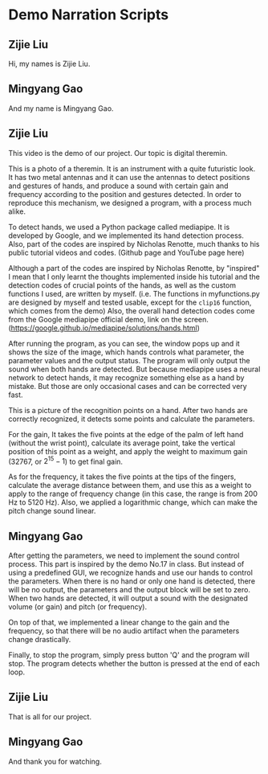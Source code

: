 # Demo Narration Scripts

## Zijie Liu

Hi, my names is Zijie Liu.

## Mingyang Gao

And my name is Mingyang Gao.

## Zijie Liu

This video is the demo of our project. Our topic is digital theremin.

This is a photo of a theremin. It is an instrument with a quite futuristic look. It has two metal antennas and it can use the antennas to detect positions and gestures of hands, and produce a sound with certain gain and frequency according to the position and gestures detected. In order to reproduce this mechanism, we designed a program, with a process much alike.

To detect hands, we used a Python package called mediapipe. It is developed by Google, and we implemented its hand detection process. Also, part of the codes are inspired by Nicholas Renotte, much thanks to his public tutorial videos and codes. (Github page and YouTube page here)

Although a part of the codes are inspired by Nicholas Renotte, by "inspired" I mean that I only learnt the thoughts implemented inside his tutorial and the detection codes of crucial points of the hands, as well as the custom functions I used, are written by myself. (i.e. The functions in myfunctions.py are designed by myself and tested usable, except for the `clip16` function, which comes from the demo) Also, the overall hand detection codes come from the Google mediapipe official demo, link on the screen. (https://google.github.io/mediapipe/solutions/hands.html)

After running the program, as you can see, the window pops up and it shows the size of the image, which hands controls what parameter, the parameter values and the output status. The program will only output the sound when both hands are detected. But because mediapipe uses a neural network to detect hands, it may recognize something else as a hand by mistake. But those are only occasional cases and can be corrected very fast.

This is a picture of the recognition points on a hand. After two hands are correctly recognized, it detects some points and calculate the parameters.

For the gain, It takes the five points at the edge of the palm of left hand (without the wrist point), calculate its average point, take the vertical position of this point as a weight, and apply the weight to maximum gain (32767, or $2^{15}-1$) to get final gain.

As for the frequency, it takes the five points at the tips of the fingers, calculate the average distance between them, and use this as a weight to apply to the range of frequency change (in this case, the range is from 200 Hz to 5120 Hz). Also, we applied a logarithmic change, which can make the pitch change sound linear.

## Mingyang Gao

After getting the parameters, we need to implement the sound control process. This part is inspired by the demo No.17 in class. But instead of using a predefined GUI, we recognize hands and use our hands to control the parameters. When there is no hand or only one hand is detected, there will be no output, the parameters and the output block will be set to zero. When two hands are detected, it will output a sound with the designated volume (or gain) and pitch (or frequency).

On top of that, we implemented a linear change to the gain and the frequency, so that there will be no audio artifact when the parameters change drastically.

Finally, to stop the program, simply press button 'Q' and the program will stop. The program detects whether the button is pressed at the end of each loop.

## Zijie Liu

That is all for our project.

## Mingyang Gao

And thank you for watching.